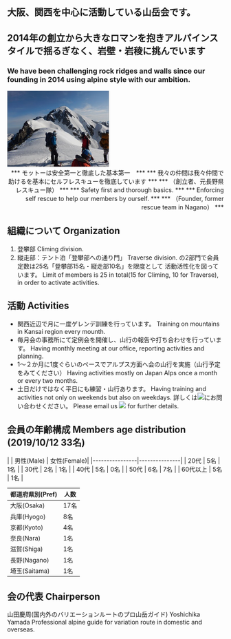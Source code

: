 ## 大阪、関西を中心に活動している山岳会です。
## 2014年の創立から大きなロマンを抱きアルパインスタイルで揺るぎなく、岩壁・岩稜に挑んでいます
### We have been challenging rock ridges and walls since our founding in 2014 using alpine style with our ambition.

<img src=intro2.jpg style="margin-right:50px"/>

<div style="text-align: right;">
*** モットーは安全第一と徹底した基本第一　***
*** 我々の仲間は我々仲間で助けるを基本にセルフレスキューを徹底しています ***
*** （創立者、元長野県レスキュー隊） ***
*** Safety first and thorough basics.  ***
*** Enforcing self rescue to help our members by ourself.  ***
*** （Founder, former rescue team in Nagano） ***
</div>


## 組織について Organization
1. 登攀部 Climing division.
2. 縦走部：テント泊「登攀部への通り門」 Traverse division.
 の2部門で会員定数は25名「登攀部15名・縦走部10名」を限度として
 活動活性化を図っています。
 Limit of members is 25 in total(15 for Climing, 10 for Traverse), in order to activate activities.


## 活動 Activities
- 関西近辺で月に一度ゲレンデ訓練を行っています。 
Training on mountains in Kansai region every mounth.
- 毎月会の事務所にて定例会を開催し、山行の報告や打ち合わせを行っています。 
Having monthly meeting at our office, reporting activities and planning.
- 1～２か月に1度ぐらいのペースでアルプス方面へ会の山行を実施（山行予定をみてください）
Having activities mostly on Japan Alps once a month or every two months.
- 土日だけではなく平日にも練習・山行あります。 
Having training and activities not only on weekends but also on weekdays.
詳しくは<img style="display:inline;height:1em" src="/introduction/mail.png">にお問い合わせください。 
Please email us <img style="display:inline;height:1em" src="/introduction/mail.png"> for further details.


## 会員の年齢構成 Members age distribution  (2019/10/12  33名)

|   | 男性(Male) | 女性(Female)|
|----------------|---------------|
| 20代 | 5名 | 1名  |
| 30代 | 2名 | 1名 |
| 40代 | 5名 | 0名 |
| 50代 | 6名 | 7名 |
| 60代以上 | 5名 | 1名 |

| 都道府県別(Pref) | 人数
|----------------|---------------|
| 大阪(Osaka) | 17名 |
| 兵庫(Hyogo) | 8名 |
| 京都(Kyoto) | 4名 |
| 奈良(Nara) | 1名 |
| 滋賀(Shiga) | 1名 |
| 長野(Nagano) | 1名 |
| 埼玉(Saitama) | 1名 |

## 会の代表 Chairperson
  山田慶周(国内外のバリエーションルートのプロ山岳ガイド)
  Yoshichika Yamada
  Professional alpine guide for variation route in domestic and overseas.
